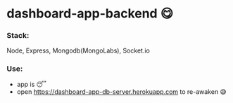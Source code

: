 # dashboard-app-backend :yum:
### Stack:
Node, Express, Mongodb(MongoLabs), Socket.io

### Use:
* app is :sleeping:
* open https://dashboard-app-db-server.herokuapp.com to re-awaken :sweat_smile:
